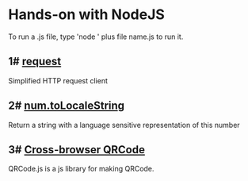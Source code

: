 # Hands-on with NodeJS

To run a .js file, type 'node ' plus file name.js to run it.

## 1# [request](https://github.com/request/request)
Simplified HTTP request client

## 2# [num.toLocaleString](https://developer.mozilla.org/pt-BR/docs/Web/JavaScript/Reference/Global_Objects/Number/toLocaleString)
Return a string with a language sensitive representation of this number

## 3# [Cross-browser QRCode]()
QRCode.js is a js library for making QRCode.

